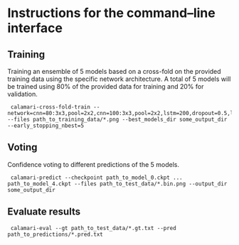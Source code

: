 # Instructions for the command–line interface

## Training 
Training an ensemble of 5 models based on a cross-fold on the provided training data using the specific network architecture. A total of 5 models will be trained using 80% of the provided data for training and 20% for validation.

	 calamari-cross-fold-train --network=cnn=80:3x3,pool=2x2,cnn=100:3x3,pool=2x2,lstm=200,dropout=0.5,lstm=200,dropout=0.5 --files path_to_training_data/*.png --best_models_dir some_output_dir --early_stopping_nbest=5 

## Voting
  Confidence voting to different predictions of the 5 models.
  
 	 calamari-predict --checkpoint path_to_model_0.ckpt ... path_to_model_4.ckpt --files path_to_test_data/*.bin.png --output_dir some_output_dir
 
## Evaluate results

	 calamari-eval --gt path_to_test_data/*.gt.txt --pred path_to_predictions/*.pred.txt

 
